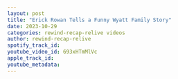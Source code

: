 ```yaml
---
layout: post
title: "Erick Rowan Tells a Funny Wyatt Family Story"
date: 2023-10-29
categories: rewind-recap-relive videos
author: rewind-recap-relive
spotify_track_id: 
youtube_video_id: 693xHTmMlVc
apple_track_id: 
youtube_metadata: 
---
```

